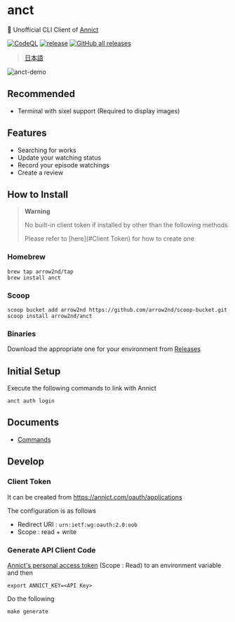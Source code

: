 # anct

💊 Unofficial CLI Client of [Annict](https://annict.com/)

[![CodeQL](https://github.com/arrow2nd/anct/actions/workflows/codeql.yml/badge.svg)](https://github.com/arrow2nd/anct/actions/workflows/codeql.yml)
[![release](https://github.com/arrow2nd/anct/actions/workflows/release.yml/badge.svg)](https://github.com/arrow2nd/anct/actions/workflows/release.yml)
[![GitHub all releases](https://img.shields.io/github/downloads/arrow2nd/anct/total)](https://github.com/arrow2nd/anct/releases)

> [日本語](./README.md)

![anct-demo](https://user-images.githubusercontent.com/44780846/220039050-c19a0545-0028-4511-841d-cf4e930f2dea.gif)

## Recommended

- Terminal with sixel support (Required to display images)

## Features

- Searching for works
- Update your watching status
- Record your episode watchings
- Create a review

## How to Install

> **Warning**
>
> No built-in client token if installed by other than the following methods
>
> Please refer to [here](#Client Token) for how to create one

### Homebrew

```
brew tap arrow2nd/tap
brew install anct
```

### Scoop

```
scoop bucket add arrow2nd https://github.com/arrow2nd/scoop-bucket.git
scoop install arrow2nd/anct
```

### Binaries

Download the appropriate one for your environment from [Releases](https://github.com/arrow2nd/anct/releases)

## Initial Setup

Execute the following commands to link with Annict

```
anct auth login
```

## Documents

- [Commands](./docs/en/commands.md)

## Develop

### Client Token

It can be created from https://annict.com/oauth/applications

The configuration is as follows

- Redirect URI : `urn:ietf:wg:oauth:2.0:oob`
- Scope : read + write

### Generate API Client Code

[Annict's personal access token](https://annict.com/settings/apps) (Scope : Read) to an environment variable and then

```
export ANNICT_KEY=<API Key>
```

Do the following

```
make generate
```
